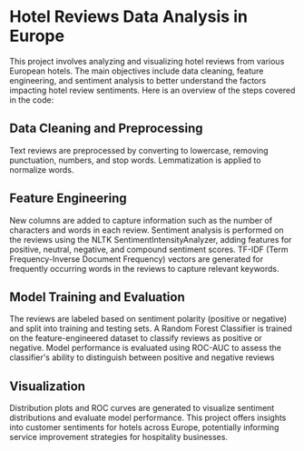 # Hotel Reviews Data Analysis in Europe
This project involves analyzing and visualizing hotel reviews from various European hotels. The main objectives include data cleaning, feature engineering, and sentiment analysis to better understand the factors impacting hotel review sentiments. Here is an overview of the steps covered in the code:

## Data Cleaning and Preprocessing

Text reviews are preprocessed by converting to lowercase, removing punctuation, numbers, and stop words.
Lemmatization is applied to normalize words.
## Feature Engineering

New columns are added to capture information such as the number of characters and words in each review.
Sentiment analysis is performed on the reviews using the NLTK SentimentIntensityAnalyzer, adding features for positive, neutral, negative, and compound sentiment scores.
TF-IDF (Term Frequency-Inverse Document Frequency) vectors are generated for frequently occurring words in the reviews to capture relevant keywords.
## Model Training and Evaluation

The reviews are labeled based on sentiment polarity (positive or negative) and split into training and testing sets.
A Random Forest Classifier is trained on the feature-engineered dataset to classify reviews as positive or negative.
Model performance is evaluated using ROC-AUC to assess the classifier's ability to distinguish between positive and negative reviews
## Visualization

Distribution plots and ROC curves are generated to visualize sentiment distributions and evaluate model performance.
This project offers insights into customer sentiments for hotels across Europe, potentially informing service improvement strategies for hospitality businesses.
